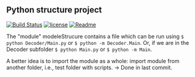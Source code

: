 ## Python structure project

[![Build Status](https://travis-ci.com/mattborghi/moduleStructure.svg?branch=master)](https://travis-ci.com/mattborghi/moduleStructure)
[![license](https://img.shields.io/github/license/mashape/apistatus.svg?maxAge=2592000)](https://github.com/mattborghi/moduleStructure/blob/master/LICENSE)
[![Readme](https://readthedocs.org/projects/pip/badge/?version=latest&style=plastic)](http://127.0.0.1:8000)

The "module" modeleStrucure contains a file which can be run using ```$ python Decoder/Main.py``` or ```$ python -m Decoder.Main```.
Or, if we are in the Decoder subfolder ```$ python Main.py``` or ```$ python -m Main```. 

A better idea is to import the module as a whole: import module from another folder, i.e., test folder with scripts.
-> Done in last commit.
